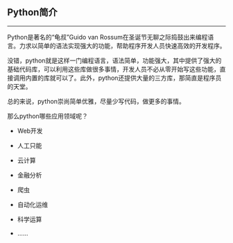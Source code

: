 ## Python简介

---

Python是著名的“龟叔”Guido van Rossum在圣诞节无聊之际捣鼓出来编程语言。力求以简单的语法实现强大的功能，帮助程序开发人员快速高效的开发程序。

没错，python就是这样一门编程语言，语法简单，功能强大，其中提供了强大的基础代码库，可以利用这些库做很多事情，开发人员不必从零开始写这些功能，直接调用内置的库就可以了。此外，python还提供大量的三方库，那简直是程序员的天堂。

总的来说，python崇尚简单优雅，尽量少写代码，做更多的事情。

那么python哪些应用领域呢？

* Web开发

* 人工只能

* 云计算

* 金融分析

* 爬虫

* 自动化运维

* 科学运算

* ......



